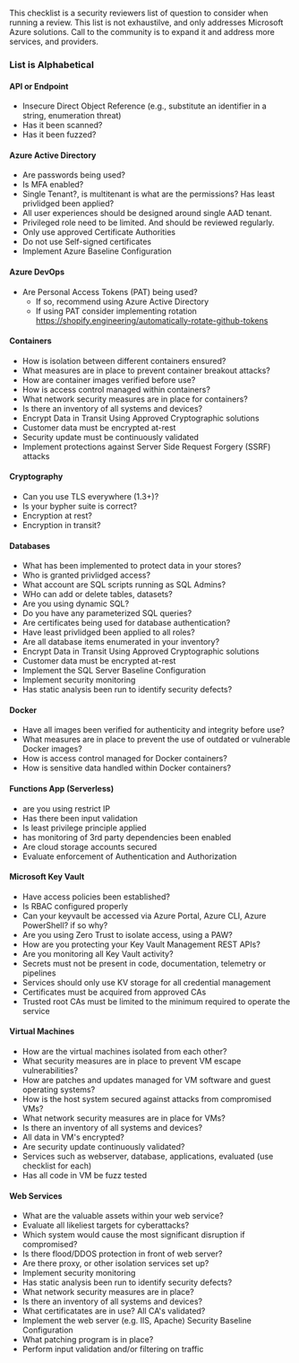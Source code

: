 This checklist is a security reviewers list of question to consider when running a review. This list is not exhaustilve, and only addresses Microsoft Azure solutions. Call to the community is to expand it and address more services, and providers.

### List is Alphabetical 

#### API or Endpoint
- Insecure Direct Object Reference (e.g., substitute an identifier in a string, enumeration threat)
- Has it been scanned?
- Has it been fuzzed?  
 
#### Azure Active Directory
- Are passwords being used? 
- Is MFA enabled?
- Single Tenant?, is multitenant is what are the permissions? Has least privlidged been applied?
- All user experiences should be designed around single AAD tenant.
- Privileged role need to be limited. And should be reviewed regularly. 
- Only use approved Certificate Authorities 
- Do not use Self-signed certificates
- Implement Azure Baseline Configuration

#### Azure DevOps
- Are Personal Access Tokens (PAT) being used?
  - If so, recommend using Azure Active Directory
  - If using PAT consider implementing rotation 
https://shopify.engineering/automatically-rotate-github-tokens
 

#### Containers
- How is isolation between different containers ensured?
- What measures are in place to prevent container breakout attacks?
- How are container images verified before use?
- How is access control managed within containers?
- What network security measures are in place for containers?
- Is there an inventory of all systems and devices? 
- Encrypt Data in Transit Using Approved Cryptographic solutions
- Customer data must be encrypted at-rest
- Security update must be continuously validated
- Implement protections against Server Side Request Forgery (SSRF) attacks
 
#### Cryptography
- Can you use TLS everywhere (1.3+)?
- Is your bypher suite is correct?
- Encryption at rest?
- Encryption in transit? 

#### Databases
- What has been implemented to protect data in your stores? 
- Who is granted privlidged access?
- What account are SQL scripts running as SQL Admins?
- WHo can add or delete tables, datasets? 
- Are you using dynamic SQL?
- Do you have any parameterized SQL queries?
- Are certificates being used for database authentication?
- Have least privlidged been applied to all roles? 
- Are all database items enumerated in your inventory? 
- Encrypt Data in Transit Using Approved Cryptographic solutions
- Customer data must be encrypted at-rest
- Implement the SQL Server Baseline Configuration
- Implement security monitoring
- Has static analysis been run to identify security defects?


#### Docker
- Have all images been verified for authenticity and integrity before use?
- What measures are in place to prevent the use of outdated or vulnerable Docker images?
- How is access control managed for Docker containers?
- How is sensitive data handled within Docker containers?

#### Functions App (Serverless)
- are you using restrict IP
- Has there been input validation
- Is least privilege principle applied
- has monitoring of 3rd party dependencies been enabled
- Are cloud storage accounts secured
- Evaluate enforcement of Authentication and Authorization
 

#### Microsoft Key Vault
- Have access policies been established?
- Is RBAC configured properly
- Can your keyvault be accessed via Azure Portal, Azure CLI, Azure PowerShell? if so why? 
- Are you using Zero Trust to isolate access, using a PAW?
- How are you protecting your Key Vault Management REST APIs?
- Are you monitoring all Key Vault activity?
- Secrets must not be present in code, documentation, telemetry or pipelines
- Services should only use KV storage for all credential management
- Certificates must be acquired from approved CAs
- Trusted root CAs must be limited to the minimum required to operate the service
 
 
#### Virtual Machines
- How are the virtual machines isolated from each other?
- What security measures are in place to prevent VM escape vulnerabilities?
- How are patches and updates managed for VM software and guest operating systems?
- How is the host system secured against attacks from compromised VMs?
- What network security measures are in place for VMs?
- Is there an inventory of all systems and devices? 
- All data in VM's encrypted?
- Are security update continuously validated?
- Services such as webserver, database, applications, evaluated (use checklist for each)
- Has all code in VM be fuzz tested


#### Web Services
- What are the valuable assets within your web service?
- Evaluate all likeliest targets for cyberattacks?
- Which system would cause the most significant disruption if compromised?
- Is there flood/DDOS protection in front of web server?
- Are there proxy, or other isolation services set up?
- Implement security monitoring
- Has static analysis been run to identify security defects?
- What network security measures are in place?
- Is there an inventory of all systems and devices?
- What certificatates are in use? All CA's validated?
- Implement the web server (e.g. IIS, Apache) Security Baseline Configuration
- What patching program is in place?
- Perform input validation and/or filtering on traffic
 

 
